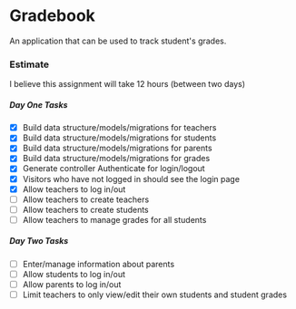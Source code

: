 # Gradebook

An application that can be used to track student's grades.

### Estimate

I believe this assignment will take 12 hours (between two days)

##### Day One Tasks

* [x] Build data structure/models/migrations for teachers
* [x] Build data structure/models/migrations for students
* [x] Build data structure/models/migrations for parents
* [x] Build data structure/models/migrations for grades
* [x] Generate controller Authenticate for login/logout
* [x] Visitors who have not logged in should see the login page
* [x] Allow teachers to log in/out
* [ ] Allow teachers to create teachers
* [ ] Allow teachers to create students
* [ ] Allow teachers to manage grades for all students

##### Day Two Tasks

* [ ] Enter/manage information about parents
* [ ] Allow students to log in/out
* [ ] Allow parents to log in/out
* [ ] Limit teachers to only view/edit their own students and student grades
